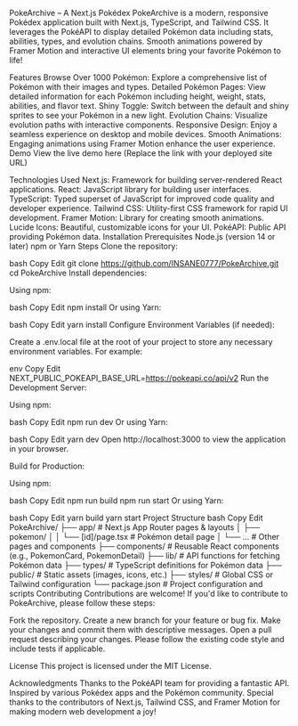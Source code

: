 PokeArchive – A Next.js Pokédex
PokeArchive is a modern, responsive Pokédex application built with Next.js, TypeScript, and Tailwind CSS. It leverages the PokéAPI to display detailed Pokémon data including stats, abilities, types, and evolution chains. Smooth animations powered by Framer Motion and interactive UI elements bring your favorite Pokémon to life!

Features
Browse Over 1000 Pokémon: Explore a comprehensive list of Pokémon with their images and types.
Detailed Pokémon Pages: View detailed information for each Pokémon including height, weight, stats, abilities, and flavor text.
Shiny Toggle: Switch between the default and shiny sprites to see your Pokémon in a new light.
Evolution Chains: Visualize evolution paths with interactive components.
Responsive Design: Enjoy a seamless experience on desktop and mobile devices.
Smooth Animations: Engaging animations using Framer Motion enhance the user experience.
Demo
View the live demo here
(Replace the link with your deployed site URL)

Technologies Used
Next.js: Framework for building server-rendered React applications.
React: JavaScript library for building user interfaces.
TypeScript: Typed superset of JavaScript for improved code quality and developer experience.
Tailwind CSS: Utility-first CSS framework for rapid UI development.
Framer Motion: Library for creating smooth animations.
Lucide Icons: Beautiful, customizable icons for your UI.
PokéAPI: Public API providing Pokémon data.
Installation
Prerequisites
Node.js (version 14 or later)
npm or Yarn
Steps
Clone the repository:

bash
Copy
Edit
git clone https://github.com/INSANE0777/PokeArchive.git
cd PokeArchive
Install dependencies:

Using npm:

bash
Copy
Edit
npm install
Or using Yarn:

bash
Copy
Edit
yarn install
Configure Environment Variables (if needed):

Create a .env.local file at the root of your project to store any necessary environment variables. For example:

env
Copy
Edit
NEXT_PUBLIC_POKEAPI_BASE_URL=https://pokeapi.co/api/v2
Run the Development Server:

Using npm:

bash
Copy
Edit
npm run dev
Or using Yarn:

bash
Copy
Edit
yarn dev
Open http://localhost:3000 to view the application in your browser.

Build for Production:

Using npm:

bash
Copy
Edit
npm run build
npm run start
Or using Yarn:

bash
Copy
Edit
yarn build
yarn start
Project Structure
bash
Copy
Edit
PokeArchive/
├── app/                  # Next.js App Router pages & layouts
│   ├── pokemon/
│   │   └── [id]/page.tsx # Pokémon detail page
│   └── ...               # Other pages and components
├── components/           # Reusable React components (e.g., PokemonCard, PokemonDetail)
├── lib/                  # API functions for fetching Pokémon data
├── types/                # TypeScript definitions for Pokémon data
├── public/               # Static assets (images, icons, etc.)
├── styles/               # Global CSS or Tailwind configuration
└── package.json          # Project configuration and scripts
Contributing
Contributions are welcome! If you'd like to contribute to PokeArchive, please follow these steps:

Fork the repository.
Create a new branch for your feature or bug fix.
Make your changes and commit them with descriptive messages.
Open a pull request describing your changes.
Please follow the existing code style and include tests if applicable.

License
This project is licensed under the MIT License.

Acknowledgments
Thanks to the PokéAPI team for providing a fantastic API.
Inspired by various Pokédex apps and the Pokémon community.
Special thanks to the contributors of Next.js, Tailwind CSS, and Framer Motion for making modern web development a joy!